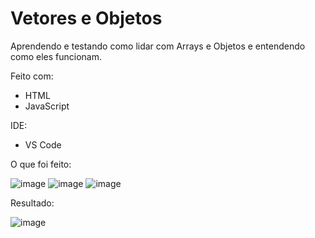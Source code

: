 # Vetores e Objetos

Aprendendo e testando como lidar com Arrays e Objetos e entendendo como eles funcionam.

Feito com:
 - HTML
 - JavaScript
 
 IDE:
  - VS Code

O que foi feito:

![image](https://github.com/DMxta/Vetores-Objetos-JavaScript/assets/136941005/b93afa63-ad62-4d59-89e5-89c3177ae183)
![image](https://github.com/DMxta/Vetores-Objetos-JavaScript/assets/136941005/fe22e4b5-a622-420c-8c86-d6f0a3ca29b2)
![image](https://github.com/DMxta/Vetores-Objetos-JavaScript/assets/136941005/844067e5-0128-465e-9d3a-9b33e6ca2973)

Resultado: 

![image](https://github.com/DMxta/Vetores-Objetos-JavaScript/assets/136941005/f8115f8d-5fd3-45b0-8da6-2114af9bcff9)
